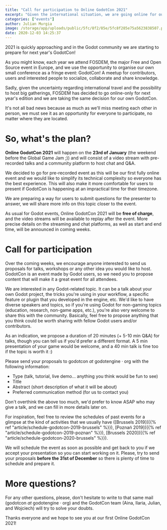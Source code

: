 ```yaml
---
title: "Call for participation to Online GodotCon 2021"
excerpt: "Given the international situation, we are going online for our next Godot conference in 2021! Online GodotCon 2021 will happen on the 23rd of January 2021, with pre-recorded talks and then live Q&As with the speakers, as well as a dedicated chat platform for attendees to socialize together. We're now asking all interested users to send us proposals for talks, demos, etc. for the event."
categories: ["events"]
author: Julian Murgia
image: /storage/app/uploads/public/5fc/8f2/85e/5fc8f285e75a5623838507.png
date: 2020-12-03 14:25:37
---
```


2021 is quickly approaching and in the Godot community we are starting to prepare for next year's GodotCon!

As you might know, each year we attend FOSDEM, the major Free and Open Source event in Europe, and we use the opportunity to organise our own small conference as a fringe event: GodotCon! A meetup for contributors, users and interested people to socialize, collaborate and share knowledge.

Sadly, given the uncertainty regarding international travel and the possibility to host big gatherings, FOSDEM has decided to go online-only for next year's edition and we are taking the same decision for our own GodotCon.

It's not all bad news because as much as we'll miss meeting each other in person, we must see it as an opportunity for everyone to participate, no matter where they are located.

# So, what's the plan?

**Online GodotCon 2021** will happen on the **23rd of January** (the weekend before the Global Game Jam ;)) and will consist of a video stream with pre-recorded talks and a community platform to host chat and Q&A.

We decided to go for pre-recorded event as this will be our first fully online event and we would like to simplify its technical complexity so everyone has the best experience. This will also make it more comfortable for users to present if GodotCon is happening at an impractical time for their timezone.

We are preparing a way for users to submit questions for the presenter to answer, we will share more info on this topic closer to the event.

As usual for Godot events, Online GodotCon 2021 will be **free of charge**, and the video streams will be available to replay after the event. More precise details on the streaming and chat platforms, as well as start and end time, will be announced in coming weeks.

# Call for participation

Over the coming weeks, we encourage anyone interested to send us proposals for talks, workshops or any other idea you would like to host. GodotCon is an event made by Godot users, so we need you to propose content that will make it a great event for all attendees.

We are interested in any Godot-related topic. It can be a talk about your own Godot project, the tricks you're using in your workflow, a specific feature or plugin that you developed in the engine, etc. We'd like to have diverse speakers and topics, so if you're using Godot for non-gaming topics (education, research, non-game apps, etc.), you're also very welcome to share this with the community. Basically, feel free to propose anything that you think could be worth sharing with fellow Godot users and/or contributors.

As an indication, we propose a duration of 20 minutes (+ 5-10 min Q&A) for talks, though you can tell us if you'd prefer a different format. A 5 min presentation of your game would be welcome, and a 40 min talk is fine too if the topic is worth it :)

Please send your proposals to godotcon *at* godotengine *·* org with the following information:

* Type (talk, tutorial, live demo… anything you think would be fun to see)
* Title
* Abstract (short description of what it will be about)
* Preferred communication method (for us to contact you)

Don't overthink the above too much, we'd prefer to know ASAP who may give a talk, and we can fill in more details later on.

For inspiration, feel free to review the schedules of past events for a glimpse at the kind of activities that we usually have ([Brussels 2019]({{% ref "article/schedule-godotcon-2019-brussels" %}}), [Poznań 2019]({{% ref "article/schedule-godotcon-2019-poznan" %}}), [Brussels 2020]({{% ref "article/schedule-godotcon-2020-brussels" %}}).

We will schedule the event as soon as possible and get back to you if we accept your presentation so you can start working on it. Please, try to send your proposals **before the 31st of December** so there is plenty of time to schedule and prepare it.

# More questions?

For any other questions, please, don't hesitate to write to that same mail (godotcon *at* godotengine *·* org) and the GodotCon team (Aina, Ilaria, Julian, and Wojciech) will try to solve your doubts.

Thanks everyone and we hope to see you at our first Online GodotCon 2021!
